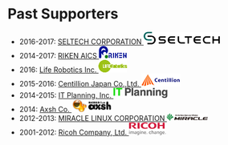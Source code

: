 # Past Supporters

* 2016-2017: [SELTECH CORPORATION ![](/img/LOGO_SELTECH_152x25.png)](http://seltech.co.jp/en/)
* 2014-2017: [RIKEN AICS ![](/img/riken-logo_55x25.png)](http://www.aics.riken.jp/en/)
* 2016: [Life Robotics Inc. ![](/img/liferobotics-logo_57x25.png)](https://liferobotics.jp/)
* 2015-2016: [Centillion Japan Co.,Ltd. ![](/img/centillion_78x25.png)](http://www.centillion.co.jp/)
* 2014-2015: [IT Planning, Inc. ![](/img/it_planning_108x20.png)](http://www.itpl.co.jp/en/)
* 2014: [Axsh Co. ![](/img/axsh_81x25.png)](https://axsh.jp/)
* 2012-2013: [MIRACLE LINUX CORPORATION ![](/img/miraclelinux_82x15.png)](http://www.miraclelinux.com/)
* 2001-2012: [Ricoh Company, Ltd. ![](/img/ricoh_logo_x25.png)](http://www.ricoh.com/)
